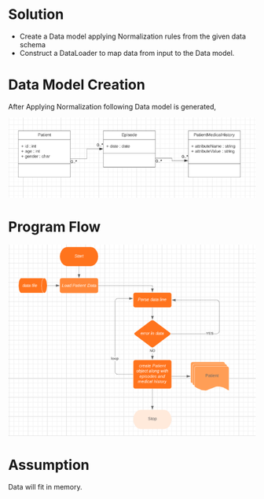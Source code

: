 # Solution
* Create a Data model applying Normalization rules from the given data schema
* Construct a DataLoader to map data from input to the Data model.

# Data Model Creation
After Applying Normalization following Data model is generated,

![](docs/class-diagram.PNG)

# Program Flow

![](docs/flow-chart.PNG)

# Assumption
Data will fit in memory.




